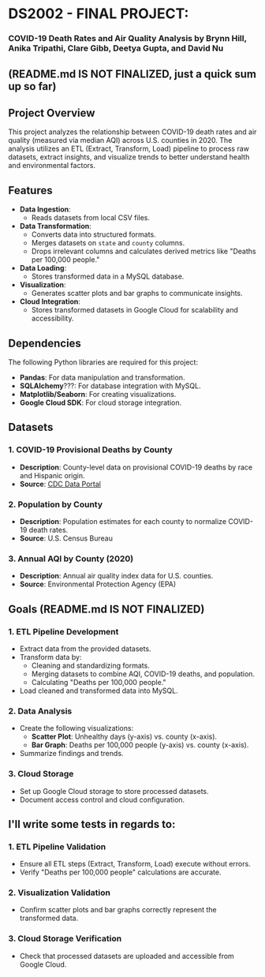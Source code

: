 # DS2002 - FINAL PROJECT: 
### COVID-19 Death Rates and Air Quality Analysis by Brynn Hill, Anika Tripathi, Clare Gibb, Deetya Gupta, and David Nu

## (README.md IS NOT FINALIZED, just a quick sum up so far)


## Project Overview
This project analyzes the relationship between COVID-19 death rates and air quality (measured via median AQI) across U.S. counties in 2020. The analysis utilizes an ETL (Extract, Transform, Load) pipeline to process raw datasets, extract insights, and visualize trends to better understand health and environmental factors.

## Features
- **Data Ingestion**:
  - Reads datasets from local CSV files.
- **Data Transformation**:
  - Converts data into structured formats.
  - Merges datasets on `state` and `county` columns.
  - Drops irrelevant columns and calculates derived metrics like "Deaths per 100,000 people."
- **Data Loading**:
  - Stores transformed data in a MySQL database.
- **Visualization**:
  - Generates scatter plots and bar graphs to communicate insights.
- **Cloud Integration**:
  - Stores transformed datasets in Google Cloud for scalability and accessibility.

## Dependencies
The following Python libraries are required for this project:
- **Pandas**: For data manipulation and transformation.
- **SQLAlchemy**???: For database integration with MySQL.
- **Matplotlib/Seaborn**: For creating visualizations.
- **Google Cloud SDK**: For cloud storage integration.

## Datasets
### 1. **COVID-19 Provisional Deaths by County**
   - **Description**: County-level data on provisional COVID-19 deaths by race and Hispanic origin.
   - **Source**: [CDC Data Portal](https://data.cdc.gov/NCHS/Provisional-COVID-19-Deaths-by-County-and-Race-and/k8wy-p9cg/data)

### 2. **Population by County**
   - **Description**: Population estimates for each county to normalize COVID-19 death rates.
   - **Source**: U.S. Census Bureau

### 3. **Annual AQI by County (2020)**
   - **Description**: Annual air quality index data for U.S. counties.
   - **Source**: Environmental Protection Agency (EPA)

## Goals (README.md IS NOT FINALIZED)
### 1. **ETL Pipeline Development**
- Extract data from the provided datasets.
- Transform data by:
  - Cleaning and standardizing formats.
  - Merging datasets to combine AQI, COVID-19 deaths, and population.
  - Calculating "Deaths per 100,000 people."
- Load cleaned and transformed data into MySQL.

### 2. **Data Analysis**
- Create the following visualizations:
  - **Scatter Plot**: Unhealthy days (y-axis) vs. county (x-axis).
  - **Bar Graph**: Deaths per 100,000 people (y-axis) vs. county (x-axis).
- Summarize findings and trends.

### 3. **Cloud Storage**
- Set up Google Cloud storage to store processed datasets.
- Document access control and cloud configuration.



## I'll write some tests in regards to:
### 1. **ETL Pipeline Validation**
- Ensure all ETL steps (Extract, Transform, Load) execute without errors.
- Verify "Deaths per 100,000 people" calculations are accurate.

### 2. **Visualization Validation**
- Confirm scatter plots and bar graphs correctly represent the transformed data.

### 3. **Cloud Storage Verification**
- Check that processed datasets are uploaded and accessible from Google Cloud.


